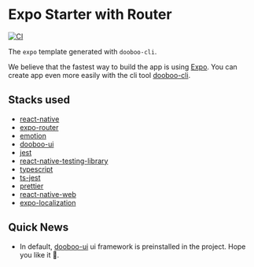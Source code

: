 # Expo Starter with Router

[![CI](https://github.com/dooboolab-community/expo-router-starter/actions/workflows/ci.yml/badge.svg)](https://github.com/dooboolab-community/expo-router-starter/actions/workflows/ci.yml)

The `expo` template generated with `dooboo-cli`.

We believe that the fastest way to build the app is using [Expo](https://expo.io).
You can create app even more easily with the cli tool [dooboo-cli](https://github.com/dooboolab-community/dooboo-cli).

## Stacks used

- [react-native](https://github.com/facebook/react-native)
- [expo-router](https://expo.github.io/router)
- [emotion](https://emotion.sh)
- [dooboo-ui](https://github.com/dooboolab/dooboo-ui)
- [jest](https://github.com/facebook/jest)
- [react-native-testing-library](https://github.com/callstack/react-native-testing-library)
- [typescript](https://github.com/Microsoft/TypeScript)
- [ts-jest](https://github.com/kulshekhar/ts-jest)
- [prettier](https://prettier.io)
- [react-native-web](https://github.com/necolas/react-native-web)
- [expo-localization](https://docs.expo.dev/versions/latest/sdk/localization)

## Quick News

- In default, [dooboo-ui](https://github.com/dooboolab/dooboo-ui) ui framework is preinstalled in the project. Hope you like it 🧡.
